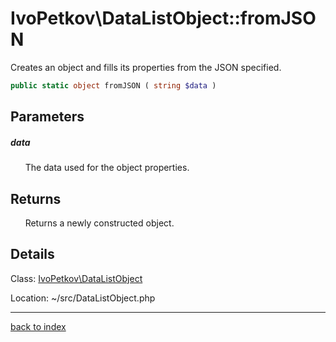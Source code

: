 # IvoPetkov\DataListObject::fromJSON

Creates an object and fills its properties from the JSON specified.

```php
public static object fromJSON ( string $data )
```

## Parameters

##### data

&nbsp;&nbsp;&nbsp;&nbsp;&nbsp;&nbsp;The data used for the object properties.

## Returns

&nbsp;&nbsp;&nbsp;&nbsp;&nbsp;&nbsp;Returns a newly constructed object.

## Details

Class: [IvoPetkov\DataListObject](ivopetkov.datalistobject.class.md)

Location: ~/src/DataListObject.php

---

[back to index](index.md)

